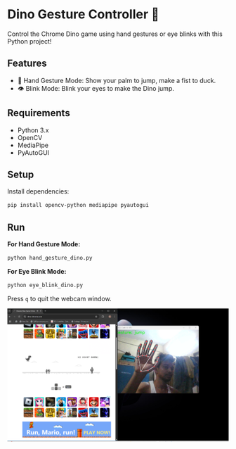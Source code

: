 # Dino Gesture Controller 🦖

Control the Chrome Dino game using hand gestures or eye blinks with this Python project!

## Features

- 👋 Hand Gesture Mode: Show your palm to jump, make a fist to duck.
- 👁️ Blink Mode: Blink your eyes to make the Dino jump.

## Requirements

- Python 3.x
- OpenCV
- MediaPipe
- PyAutoGUI

## Setup

Install dependencies:

```bash
pip install opencv-python mediapipe pyautogui
```

## Run

**For Hand Gesture Mode:**
```bash
python hand_gesture_dino.py
```

**For Eye Blink Mode:**
```bash
python eye_blink_dino.py
```

Press `q` to quit the webcam window.

![Dino Gesture](dinogesture.png)


